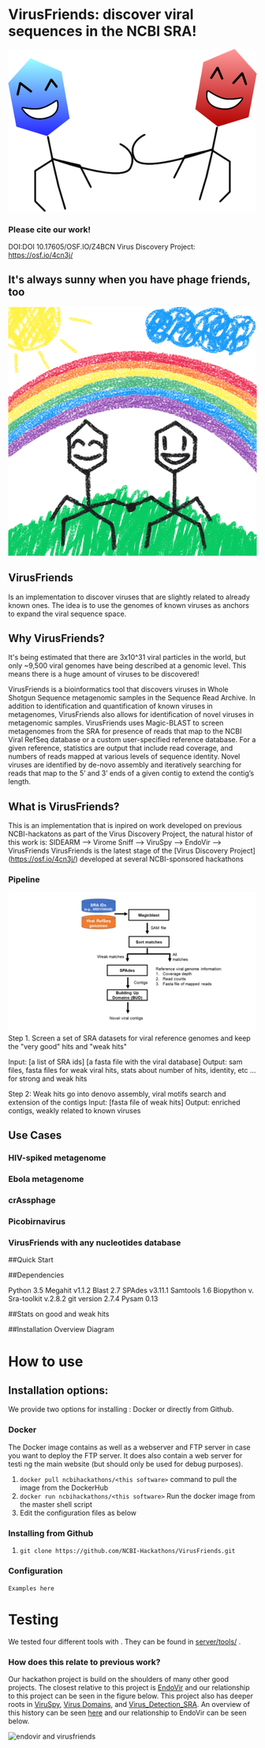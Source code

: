 
# VirusFriends: discover viral sequences in the NCBI SRA!
![Phage Friends!](images/friends.png)

### Please cite our work! 
DOI:DOI 10.17605/OSF.IO/Z4BCN 
Virus Discovery Project: https://osf.io/4cn3j/

## It's always sunny when you have phage friends, too

![virus friends](images/phagefriends2.png)

## VirusFriends 
Is an implementation to discover viruses that are slightly related to already known ones. The idea is to use the genomes of known viruses as anchors to expand the viral sequence space. 

## Why VirusFriends?
It's being estimated that there are 3x10^31 viral particles in the world, but only ~9,500 viral genomes have being described at a genomic level. This means there is a huge amount of viruses to be discovered! 

VirusFriends is a bioinformatics tool that discovers viruses in Whole Shotgun Sequence metagenomic samples in the Sequence Read Archive.  In addition to identification and quantification of known viruses in metagenomes, VirusFriends also allows for identification of novel viruses in metagenomic samples. VirusFriends uses Magic-BLAST to screen metagenomes from the SRA for presence of reads that map to the NCBI Viral RefSeq database or a custom user-specified reference database. For a given reference, statistics are output that include read coverage, and numbers of reads mapped at various levels of sequence identity. Novel viruses are identified by de-novo assembly and iteratively searching for reads that map to the 5’ and 3’ ends of a given contig to extend the contig’s length.

## What is VirusFriends?

This is an implementation that is inpired on work developed on previous NCBI-hackatons as part of the Virus Discovery Project, the natural histor of this work is: SIDEARM --> Virome Sniff --> ViruSpy --> EndoVir --> VirusFriends
VirusFriends is the latest stage of the [Virus Discovery Project] (https://osf.io/4cn3j/) developed at several NCBI-sponsored hackathons 

### Pipeline 

![VirusFriends Pipeline](images/Workflow.png)
Step 1. Screen a set of SRA datasets for viral reference genomes and keep the "very good" hits and "weak hits"

Input: [a list of SRA ids] [a fasta file with the viral database]
Output: sam files, fasta files for weak viral hits, stats about number of hits, identity, etc ... for strong and weak hits

Step 2: Weak hits go into denovo assembly, viral motifs search and extension of the contigs
Input: [fasta file of weak hits]
Output: enriched contigs, weakly related to known viruses

## Use Cases

### HIV-spiked metagenome

### Ebola metagenome 

### crAssphage

### Picobirnavirus

### VirusFriends with any nucleotides database

##Quick Start

##Dependencies

Python 3.5 
Megahit v1.1.2
Blast 2.7 
SPAdes v3.11.1
Samtools 1.6
Biopython v.
Sra-toolkit v.2.8.2
git version 2.7.4
Pysam 0.13

##Stats on good and weak hits

##Installation 
Overview Diagram


# How to use <this software>

## Installation options:

We provide two options for installing <this software>: Docker or directly from Github.

### Docker

The Docker image contains <this software> as well as a webserver and FTP server in case you want to deploy the FTP server. It does also contain a web server for testi
ng the <this software> main website (but should only be used for debug purposes).

1. `docker pull ncbihackathons/<this software>` command to pull the image from the DockerHub
2. `docker run ncbihackathons/<this software>` Run the docker image from the master shell script
3. Edit the configuration files as below

### Installing <this software> from Github

1. `git clone https://github.com/NCBI-Hackathons/VirusFriends.git`

### Configuration

```Examples here```

# Testing

We tested four different tools with <this software>. They can be found in [server/tools/](server/tools/) .

### How does this relate to previous work?

Our hackathon project is build on the shoulders of many other good projects. The closest relative to this project is [EndoVir](https://github.com/NCBI-Hackathons/EndoVir/tree/master) and our relationship to this project can be seen in the figure below. This project also has deeper roots in [ViruSpy](https://github.com/NCBI-Hackathons/ViruSpy/tree/master), [Virus Domains](
https://github.com/NCBI-Hackathons/Virus_Domains/tree/master), and [Virus_Detection_SRA](https://github.com/NCBI-Hackathons/Virus_Detection_SRA/tree/master). An overview of this history can be seen [here](https://osf.io/4cn3j/) and our relationship to EndoVir can be seen below.

![endovir and virusfriends](images/EndoVir_VirusFriends.png)

